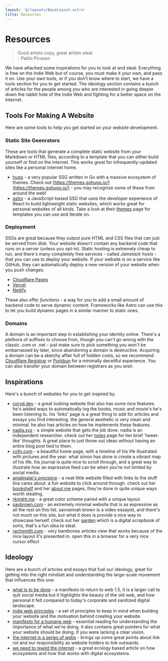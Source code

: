 ```yaml
---
layout: '@/layouts/BaseLayout.astro'
title: Resources
---
```


# Resources

> Good artists copy, great artists steal.  
> \- Pablo Picasso

We have attached some inspirations for you to look at and steal. Everything is free on the Indie Web but of course, you must make it your own, and pass it on. Use your own tools, or if you don't know where to start, we have a tools section for you to get started. The ideology section contains a bunch of articles for the people among you who are interested in going deeper down the rabbit hole of the Indie Web and fighting for a better space on the Internet.

## Tools For Making A Website

Here are some tools to help you get started on your website development.

### Static Site Geenrators

These are tools that generate a complete static website from your Markdown or HTML files, according to a template that you can either build yourself or find on the internet. This works great for infrequently-updated sites like a personal internet home.

-   [hugo](https://gohugo.io) - a very popular SSG written in Go with a massive ecosystem of themes. Check out [https://themes.gohugo.io/](https://themes.gohugo.io/) - you may recognize some of these from around the web!
-   [astro](https://astro.build/) - a JavaScript-based SSG that uses the developer experience of React to build lightweight static websites, which works great for personal websites of all kinds. Take a look at their [themes](https://astro.build/themes/) page for templates you can use and iterate on.

### Deployment

SSGs are great because they output pure HTML and CSS files that can just be served from disk. Your website doesn't contain any backend code that runs on a server (unless you opt-in). Static hosting is extremely cheap to run, and there's many completely free services - called _Jamstack hosts_ - that you can use to deploy your website. If your website is on a service like GitHub, they can automatically deploy a new version of your website when you push changes.

-   [Cloudflare Pages](https://pages.cloudflare.com/)
-   [Vercel](https://vercel.com)
-   [Netlify](https://netlify.com)

These also offer _functions_ - a way for you to add a small amount of backend code to serve dynamic content. Frameworks like Astro can use this to let you build dynamic pages in a similar manner to static ones.

### Domains

A domain is an important step in establishing your identity online. There's a plethora of suffixes to choose from, though you can't go wrong with the classic .com or .net - just make sure to pick something you won't be embarrassed by later, since abandoning a domain is destructive. Acquiring a domain can be a sketchy affair full of hidden costs, so we recommend [Cloudflare Registrar](https://www.cloudflare.com/products/registrar/) or [Porkbun](https://porkbun.com/) for a minimally deceitful experience. You can also transfer your domain between registrars as you wish.

## Inspirations

Here's a bunch of websites for you to get inspired by.

-   [coryd.dev](https://coryd.dev/) - a great looking website that also has some nice features. he's added ways to automatically log the books, music and movie's he's been listening to. his 'links' page is a great thing to add for articles and essays you find interesting. the general aesthetic is very clean and minimal. he also has articles on how he implements these features.
-   [nadia.xyz](https://nadia.xyz/) - a simple website that gets the job done. nadia is an independent researcher. check out her [notes](https://nadia.xyz/notes/) page for her brief 'tweet-like' thoughts. A great place to just throw out ideas without having an entire blog post tied to them.
-   [colly.com](https://colly.com/) - a beautiful home page, with a timeline of his life illustrated with pictures and the year. what simon has done is create a vibrant map of his life. his journal is quite nice to scroll through, and a great way to illustrate how an expressive feed can be when you're not limited by social media.
-   [amalinalai's precipice](https://amalinalai.github.io/precipice/) - a neat little website filled with links to the stuff lina cares about. a fun website to click around through. check out her [bookshelf](https://amalinalai.github.io/precipice/bookshelf/) and her [about me](https://amalinalai.github.io/precipice/about/) pages, they're done in quite unique ways worth stealing.
-   [rknight.me](https://rknight.me/) - a great color scheme paired with a unique layout.
-   [savbrown.com](https://www.savbrown.com/) - an extremely minimal website that is as expressive as all the rest on this list. savvannah brown is a video essayist, and there's not much on this site, but what it does is provide a nice way to showcase herself. check out her [garden](https://www.savbrown.com/garden) which is a digital scrapbook of sorts, that's a fun idea to steal.
-   [rachsmith.com](https://rachsmith.com/) - very barebones articles view that works because of the nice layout it's presented in. open this in a browser for a very nice cursor effect

## Ideology

Here are a bunch of articles and essays that fuel our ideology, great for getting into the right mindset and understanding the large-scale movement that influences this one:

-   [what is to be done](https://www.cjthex.com/what-is-to-be-done/) - a manifesto to return to web 1.5, it is a larger call to quit social media but it highlights the beauty of the old web, and how personal it felt compared to today's corporate and sanitized digital landscape.
-   [indie web principles](https://indieweb.org/principles) - a set of principles to keep in mind when building your website and the motivation behind creating your website.
-   [manifesto for a humane web](https://humanewebmanifesto.com/) - essential reading for understanding the importance of what we're doing. it also contains great pointers for what your website should be doing, if you were lacking a clear vision.
-   [the internet is a series of webs](https://aramzs.xyz/essays/the-internet-is-a-series-of-webs/) - brings up some great points about link rot and our responsibility as website holders to link outwards.
-   [we need to rewild the internet](https://www.noemamag.com/we-need-to-rewild-the-internet/) - a great ecology based article on how ecosystems and how that works with digital ecosystems.

